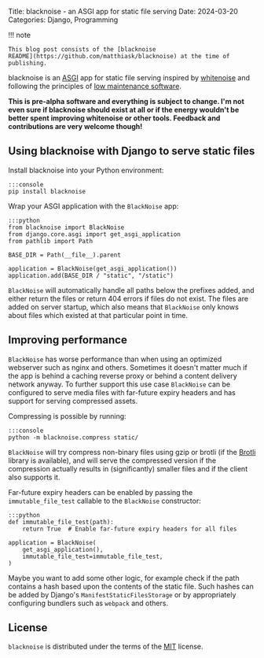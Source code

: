 Title: blacknoise - an ASGI app for static file serving
Date: 2024-03-20
Categories: Django, Programming

!!! note

    This blog post consists of the [blacknoise
    README](https://github.com/matthiask/blacknoise) at the time of publishing.

blacknoise is an [ASGI](https://asgi.readthedocs.io/en/latest/) app for static
file serving inspired by [whitenoise](https://github.com/evansd/whitenoise/)
and following the principles of [low maintenance
software](https://406.ch/writing/low-maintenance-software/).

**This is pre-alpha software and everything is subject to change. I'm not even
sure if blacknoise should exist at all or if the energy wouldn't be better
spent improving whitenoise or other tools. Feedback and contributions are very
welcome though!**


## Using blacknoise with Django to serve static files

Install blacknoise into your Python environment:

    :::console
    pip install blacknoise

Wrap your ASGI application with the `BlackNoise` app:

    :::python
    from blacknoise import BlackNoise
    from django.core.asgi import get_asgi_application
    from pathlib import Path

    BASE_DIR = Path(__file__).parent

    application = BlackNoise(get_asgi_application())
    application.add(BASE_DIR / "static", "/static")

`BlackNoise` will automatically handle all paths below the prefixes added, and
either return the files or return 404 errors if files do not exist. The files
are added on server startup, which also means that `BlackNoise` only knows
about files which existed at that particular point in time.

## Improving performance

`BlackNoise` has worse performance than when using an optimized webserver such
as nginx and others. Sometimes it doesn't matter much if the app is behind a
caching reverse proxy or behind a content delivery network anyway. To further
support this use case `BlackNoise` can be configured to serve media files with
far-future expiry headers and has support for serving compressed assets.

Compressing is possible by running:

    :::console
    python -m blacknoise.compress static/

`BlackNoise` will try compress non-binary files using gzip or brotli (if the
[Brotli](ttps://pypi.org/project/Brotli/) library is available), and will serve
the compressed version if the compression actually results in (significantly)
smaller files and if the client also supports it.

Far-future expiry headers can be enabled by passing the `immutable_file_test`
callable to the `BlackNoise` constructor:

    :::python
    def immutable_file_test(path):
        return True  # Enable far-future expiry headers for all files

    application = BlackNoise(
        get_asgi_application(),
        immutable_file_test=immutable_file_test,
    )

Maybe you want to add some other logic, for example check if the path contains
a hash based upon the contents of the static file. Such hashes can be added by
Django's `ManifestStaticFilesStorage` or by appropriately configuring bundlers
such as `webpack` and others.

## License

`blacknoise` is distributed under the terms of the [MIT](https://spdx.org/licenses/MIT.html) license.
